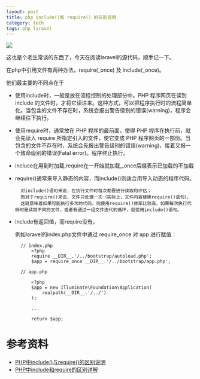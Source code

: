 ```yaml
---
layout: post
title: php include()和 require() 的区别说明
category: tech
tags: php laravel
---
```

![](https://cdn.kelu.org/blog/tags/php.jpg)

这也是个老生常谈的东西了，今天在阅读laravel的源代码，顺手记一下。 

在php中引用文件有两种办法，require(_once) 及 include(_once)。

他们最主要的不同点在于

* 使用include时，一般是放在流程控制的处理部分中。PHP 程序网页在读到 include 的文件时，才将它读进来。这种方式，可以把程序执行时的流程简单化。当包含的文件不存在时，系统会报出警告级别的错误(warning)，程序会继续往下执行。
* 使用require时，通常放在 PHP 程序的最前面，使得 PHP 程序在执行前，就会先读入 require 所指定引入的文件，使它变成 PHP 程序网页的一部份。当包含的文件不存在时，系统会先报出警告级别的错误(warning)，接着又报一个致命级别的错误(Fatal error)。程序终止执行。
* incluce在用到时加载,require在一开始就加载,_once后缀表示已加载的不加载
* require()通常来导入静态的内容，而include()则适合用导入动态的程序代码。 

        对include()语句来说，在执行文件时每次都要进行读取和评估；
        而对于require()来说，文件只处理一次（实际上，文件内容替换require()语句）。
        这就意味着如果可能执行多次的代码，则使用require()效率比较高，如果每次执行代码时是读取不同的文件，或者有通过一组文件迭代的循环，就使用include()语句。

* include有返回值，而require没有。

    例如laravel的index.php文件中通过 require_once 对 app 进行赋值：

        // index.php
            <?php
            require __DIR__.'/../bootstrap/autoload.php';
            $app = require_once __DIR__.'/../bootstrap/app.php';

        // app.php

            <?php
            $app = new Illuminate\Foundation\Application(
                realpath(__DIR__.'/../')
            );
            
            ...

            return $app;
    
# 参考资料

* [PHP中include()与require()的区别说明](http://www.jb51.net/article/22467.htm)
* [PHP中include和require的区别详解](http://blog.csdn.net/shenpengchao/article/details/52326233)
